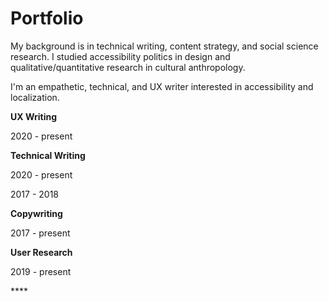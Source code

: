 # Portfolio

My background is in technical writing, content strategy, and social science research. I studied accessibility politics in design and qualitative/quantitative research in cultural anthropology. 

I'm an empathetic, technical, and UX writer interested in accessibility and localization. 

**UX Writing**

2020 - present

**Technical Writing**

2020 - present

2017 - 2018

**Copywriting**

2017 - present

**User Research**

2019 - present

\*\*\*\*

